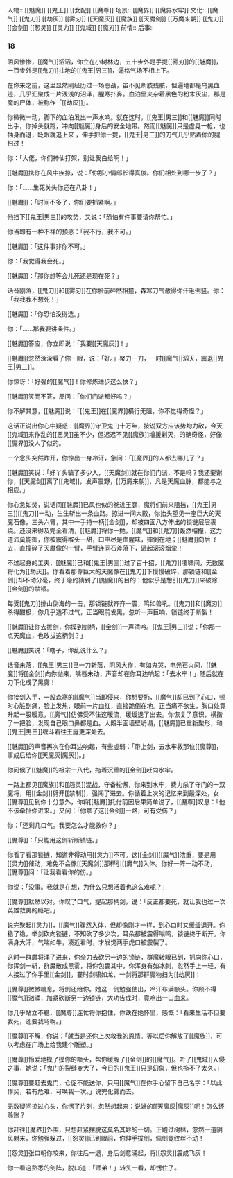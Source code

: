 人物:: [[魅魔]] [[鬼王]] [[女配]] [[魔尊]]
场景:: [[魔界]] [[魔界水牢]] 
文化:: [[魔气]] [[鬼刀]] [[劫灰]] [[雾刃]] [[天魔灰]] [[魔族]] [[天魔剑]] [[万魔来朝]] [[鬼刀]] [[金剑]] [[怨灵]] [[灵力]] [[鬼域]] [[魔刃]]
前情:: 
后事:: 


### 18

阴风惨惨，[[魔气]]滔滔，你立在小树林边，五十步外是手提[[雾刃]]的[[魅魔]]，一百步外是[[鬼刀]]拄地的[[鬼王|男三]]，逼格气场不相上下。

在你来之前，这里显然刚经历过一场恶战，虽不见断肢残骸，但遍地都是乌黑血迹，几乎汇聚成一片浅浅的沼泽，腥寒扑鼻。血泊里夹杂着黑色的粉末灰尘，那是魔的尸体，被称作「[[劫灰]]」。

你微微一动，脚下的血泊发出一声水响。就在这时，[[鬼王|男三]]和[[魅魔]]同时出手，你掉头就跑，冲向[[魅魔]]身后的安全地带。然而[[魅魔]]只是虚晃一枪，也抽身而退，眨眼就追上来 ，伸手把你一提，[[鬼王|男三]]的刀气几乎贴着你的腿扫过！

你：「大佬，你们神仙打架，别让我白给啊！」

[[魅魔]]携你在风中疾掠，说：「你那小情郎长得真俊。你们相处到哪一步了？」

你：「……生死关头你还在八卦！」

[[魅魔]]：「时间不多了，你们要抓紧啊。」

他挡下[[鬼王|男三]]的攻势，又说：「恐怕有件事要请你帮忙。」

你当即有一种不祥的预感：「我不行，我不可。」

[[魅魔]]：「这件事非你不可。」

你：「我觉得我会死。」

[[魅魔]]：「那你想等会儿死还是现在死？」

话音刚落，[[鬼刀]]和[[雾刃]]在你脸前砰然相撞，森寒刀气激得你汗毛倒竖。你：「我我我不想死！」

[[魅魔]]：「你恐怕没得选。」

你：「……那我要讲条件。」

[[魅魔]]答应，你立即说：「我要[[天魔灰]]！」

[[魅魔]]忽然深深看了你一眼，说：「好。」聚力一刀，一时[[魔气]]滔天，震退[[鬼王|男三]]。

你惊讶：「好强的[[魔气]]！你修炼进步这么快？」

[[魅魔]]笑而不答，反问：「你们门派都好吗？」

你不解其意，[[魅魔]]说：「[[鬼王]]在[[魔界]]横行无阻，你不觉得奇怪？」

这话正说出你心中疑惑：[[魔界]]守卫鬼门十万年，按说双方应该势均力敌，今天[[鬼域]]来作乱的[[恶灵]]虽不少，但迟迟不见[[魔族]]增援剿灭，的确奇怪，好像[[魔界]]没人了似的。

一个念头突然炸开，你惊出一身冷汗，急问：「[[魔界]]的人都去哪儿了？」

[[魅魔]]笑说：「好丫头骗了多少人，[[天魔剑]]就在你们门派，不是吗？我还要谢你，[[天魔剑]]离了[[鬼域]]，发声震野，[[万魔来朝]]，凡是天魔血脉，都能与之相应。」

你心急如焚，说话间[[魅魔]]已风也似的卷进王庭，魔将们前来阻挡，[[鬼王|男三]][[鬼刀]]一动，生生斩出一条血路。掠进一间大殿，你抬头望见一座巨大的天魔石像，三头六臂，其中一手持一柄[[金剑]]，却被四面八方伸出的锁链层层裹绕。还没来得及完全看清，[[魅魔]]将你一抛，[[魔气]]和[[鬼刀]]轰然相撞，这力道沛莫能御，你被震得喉头一甜，口中尽是血腥味，摔倒在地；[[魅魔]]向后飞去，直撞碎了天魔像的一臂，手臂连同石斧落下，砸起滚滚烟尘！

不过起身的工夫，[[魅魔]]已和[[鬼王|男三]]过了百十招，[[鬼刀]]凄啸间，无数魔将化为[[劫灰]]。你看着那尊巨大的天魔像在[[鬼刀]]下慢慢破碎，那锁链和[[金剑]]却不动分毫，终于隐约猜到了[[魅魔]]的目的：他似乎是想引[[鬼刀]]来破除[[金剑]]的禁锢。

每受[[鬼刀]]排山倒海的一击，那锁链就齐齐一震，鸣如兽吼。[[鬼刀]]和[[魔刃]]杀得酣极，你几乎透不过气，正当眼前发黑，忽听一声巨响，锁链终于断裂！

[[魅魔]]让你去拔剑，你摸到剑柄，[[金剑]]一声清吟。[[鬼王|男三]]说：「你那一点天魔血，也敢拔这柄剑？」

[[魅魔]]笑说：「瞎子，你乱说什么？」

话音未落，[[鬼王|男三]]已一刀斩落，阴风大作，有如鬼哭，电光石火间，[[魅魔]]将[[金剑]]向你抛来，嘴唇未动，声音却在你耳边响起：「去水牢！」随后就在刀下化成了黑雾！

你接剑入手，一股森寒的[[魔气]]当即侵来，你想要扔，[[魔气]]却已到了心口，顿时心脏剧痛，脸上发热，眼前一片血红，直接跪倒在地。正当痛不欲生，胸口处竟升起一股暖意，[[魔气]]仿佛受不住这暖流，缓缓退了出去。你恢复了意识，横揩了一把脸，发现自己眼口鼻都是血。大殿半面墙壁坍塌，[[魅魔]]已重新聚形，和[[鬼王|男三]]缠斗着往王庭更深处去。

[[魅魔]]的声音再次在你耳边响起，有些虚弱：「带上剑，去水牢救那位[[魔尊]]，事成后给你[[天魔灰|魔灰]]。」

你问候了[[魅魔]]的祖宗十八代，拖着沉重的[[金剑]]赶向水牢。

一路上都见[[魔族]]和[[怨灵]]混战，守备松懈，你来到水牢，费力杀了守门的一双魔将，用[[金剑]]劈开[[禁制]]，强闯了进去。你循着上次的记忆来到最深处，女[[魔尊]]见到你十分意外，你将[[魅魔]]托付前因后果简单说了，[[魔尊]]叹息：「他不该牵扯你进来。」又问：「你拿了这[[金剑]]一路，可有受伤？」

你：「还剩几口气。我要怎么才能救你？」

[[魔尊]]：「只能用这剑斩断锁链。」

你看了看那锁链，知道非得动用[[灵力]]不可。这[[金剑]][[魔气]]浓重，要是用[[灵力]]催动，难免不会像[[天魔剑]]那样引[[魔气]]入体。你好一阵一动不动，[[魔尊]]问：「让我看看你的伤。」

你说：「没事。我就是在想，为什么只想活着也这么难呢？」

[[魔尊]]默然以对。你叹了口气，提起那柄剑，说：「反正都要死，就让我也过一次英雄救美的瘾吧。」

说完聚起[[灵力]]，[[魔气]]骤然入体，但却像刚才一样，到心口时又缓缓退开。你稳了稳，举剑砍向锁链，不知砍了多少次，耳朵都被震得嗡鸣，锁链终于断开。你满身大汗，气喘如牛，凑近看时，才发觉两手虎口被震裂了。

这时一群魔将涌了进来，你全力去砍另一边的锁链，群魔转眼已到，抓向你心口，你挥剑一斩，群魔散成黑雾，将你包裹其中，你浑身有如冰刺，忽然手上一轻，有人接过了你手里[[金剑]]，霎时剑啸如龙，一剑将那群魔物扫为[[劫灰]]！

[[魔尊]]微微喘息，将剑还给你。她这一剑勉强使出，冷汗布满额头。你顾不得[[魔气]]汹涌，加紧砍断另一边锁链，大功告成时，竟呛出一口血来。

你几乎站立不稳，[[魔尊]]连忙将你抱住，你跌在她怀里，感慨：「看来生活不但要我死，还要我弯啊。」

[[魔尊]]不解，你说：「就当是还你上次救我的恩情。等以后你解放了[[魔族]]，可以考虑在广场上给我建个雕塑。」

[[魔尊]]怜爱地摸了摸你的额头，帮你缓解了[[金剑]]的[[魔气]]。听了[[鬼域]]入侵之事，她说：「鬼门的裂缝变大了，今日的[[鬼王]]只是幻象，但也拖不了太久。」

[[魔尊]]要赶去鬼门，仓促不能送你，只用[[魔气]]在你手心留下自己名字：「以此作契，若有危难，可唤我一次。」说完化雾而去。

无数疑问掠过心头，你愣了片刻，忽然想起来：说好的[[天魔灰|魔灰]]呢！怎么还赊账？

你赶往[[魔界]]外围，只想赶紧摆脱这莫名其妙的一切。正跑过树林，忽然一道阴风射来，你勉强躲过，[[怨灵]]已到眼前，你伸手拔剑，佩剑竟纹丝不动！

[[怨灵]]张口朝你咬来，你往后一退，身后剑意涌起，将[[怨灵]]震成飞灰！

你一看这熟悉的剑阵，脱口道：「师弟！」转头一看，却愣住了。